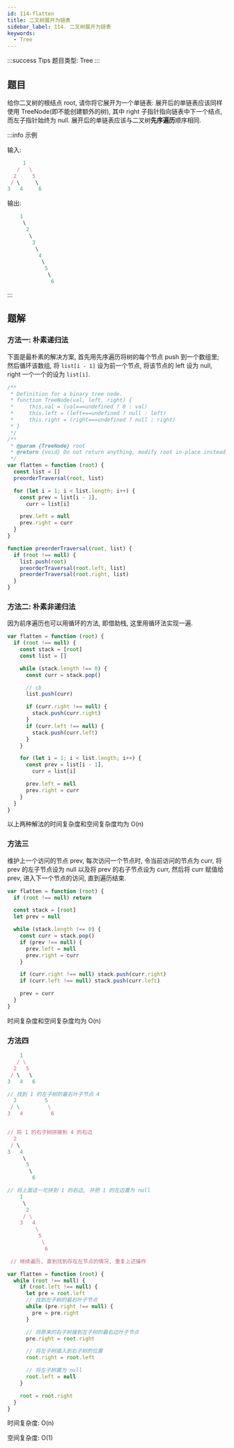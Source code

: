 ```yaml
---
id: 114-flatten
title: 二叉树展开为链表
sidebar_label: 114. 二叉树展开为链表
keywords:
  - Tree
---
```


:::success Tips
题目类型: Tree
:::

## 题目

给你二叉树的根结点 root, 请你将它展开为一个单链表: 展开后的单链表应该同样使用 TreeNode(即不能创建额外的树), 其中 right 子指针指向链表中下一个结点, 而左子指针始终为 null. 展开后的单链表应该与二叉树**先序遍历**顺序相同.

:::info 示例

输入:

```ts
     1
   /   \
  2     5
 / \     \
3   4     6
```

输出:

```ts
    1
     \
      2
       \
        3
         \
          4
           \
            5
             \
              6
```

:::

## 题解

### 方法一: 朴素递归法

下面是最朴素的解决方案, 首先用先序遍历将树的每个节点 push 到一个数组里; 然后循环该数组, 将 `list[i - 1]` 设为前一个节点, 将该节点的 left 设为 null, right 一个一个的设为 `list[i]`.

```ts
/**
 * Definition for a binary tree node.
 * function TreeNode(val, left, right) {
 *     this.val = (val===undefined ? 0 : val)
 *     this.left = (left===undefined ? null : left)
 *     this.right = (right===undefined ? null : right)
 * }
 */
/**
 * @param {TreeNode} root
 * @return {void} Do not return anything, modify root in-place instead.
 */
var flatten = function (root) {
  const list = []
  preorderTraversal(root, list)

  for (let i = 1; i < list.length; i++) {
    const prev = list[i - 1],
      curr = list[i]

    prev.left = null
    prev.right = curr
  }
}

function preorderTraversal(root, list) {
  if (root !== null) {
    list.push(root)
    preorderTraversal(root.left, list)
    preorderTraversal(root.right, list)
  }
}
```

### 方法二: 朴素非递归法

因为前序遍历也可以用循环的方法, 即借助栈, 这里用循环法实现一遍.

```ts
var flatten = function (root) {
  if (root !== null) {
    const stack = [root]
    const list = []

    while (stack.length !== 0) {
      const curr = stack.pop()

      // cb
      list.push(curr)

      if (curr.right !== null) {
        stack.push(curr.right)
      }
      if (curr.left !== null) {
        stack.push(curr.left)
      }
    }

    for (let i = 1; i < list.length; i++) {
      const prev = list[i - 1],
        curr = list[i]

      prev.left = null
      prev.right = curr
    }
  }
}
```

以上两种解法的时间复杂度和空间复杂度均为 O(n)

### 方法三

维护上一个访问的节点 prev, 每次访问一个节点时, 令当前访问的节点为 curr, 将 prev 的左子节点设为 null 以及将 prev 的右子节点设为 curr, 然后将 curr 赋值给 prev, 进入下一个节点的访问, 直到遍历结束.

```ts
var flatten = function (root) {
  if (root !== null) return

  const stack = [root]
  let prev = null

  while (stack.length !== 0) {
    const curr = stack.pop()
    if (prev !== null) {
      prev.left = null
      prev.right = curr
    }

    if (curr.right !== null) stack.push(curr.right)
    if (curr.left !== null) stack.push(curr.left)

    prev = curr
  }
}
```

时间复杂度和空间复杂度均为 O(n)

### 方法四

```ts
    1
   / \
  2   5
 / \   \
3   4   6

// 找到 1 的左子树的最右叶子节点 4
  2         5
 / \         \
3   4         6


// 将 1 的右子树拼接到 4 的右边
  2
 / \
3   4
     \
      5
       \
        6

// 将上面这一坨拼到 1 的右边, 并把 1 的左边置为 null
    1
     \
      2
     / \
    3   4
         \
          5
           \
            6

 // 继续遍历, 直到找到存在左节点的情况, 重复上述操作
```

```ts
var flatten = function (root) {
  while (root !== null) {
    if (root.left !== null) {
      let pre = root.left
      // 找到左子树的最右叶子节点
      while (pre.right !== null) {
        pre = pre.right
      }

      // 将原来的右子树接到左子树的最右边叶子节点
      pre.right = root.right

      // 将左子树插入到右子树的位置
      root.right = root.left

      // 将左子树置为 null
      root.left = null
    }

    root = root.right
  }
}
```

时间复杂度: O(n)

空间复杂度: O(1)
